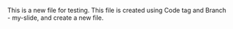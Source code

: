 This is a new file for testing.
This file is created using Code tag and Branch - my-slide, and create a new file.
